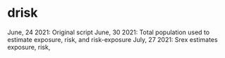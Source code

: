 # drisk
June, 24 2021: Original script
June, 30 2021: Total population used to estimate exposure, risk, and risk-exposure
July, 27 2021: Srex estimates exposure, risk,






